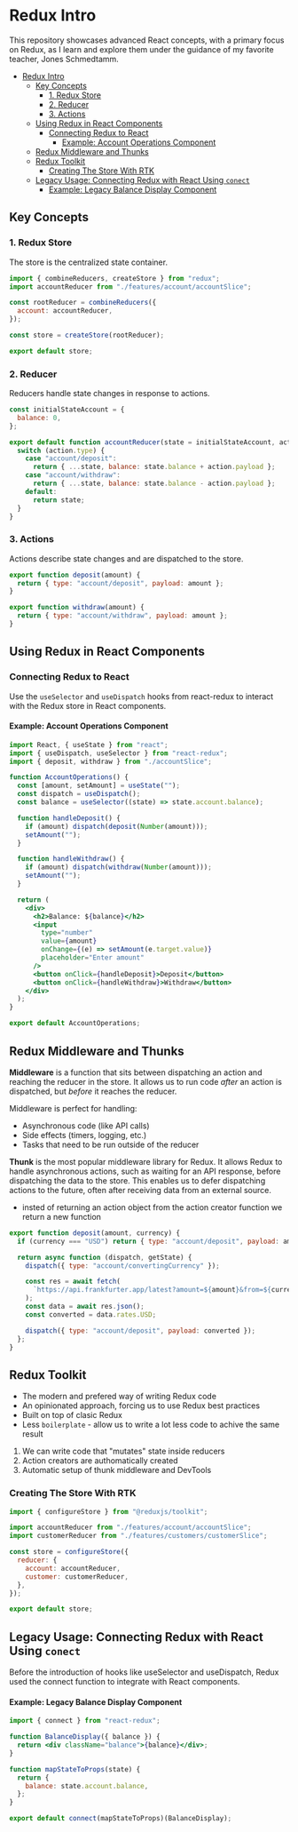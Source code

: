 <!-- @format -->

# Redux Intro

This repository showcases advanced React concepts, with a primary focus on Redux, as I learn and explore them under the guidance of my favorite teacher, Jones Schmedtamm.

- [Redux Intro](#redux-intro)
  - [Key Concepts](#key-concepts)
    - [1. Redux Store](#1-redux-store)
    - [2. Reducer](#2-reducer)
    - [3. Actions](#3-actions)
  - [Using Redux in React Components](#using-redux-in-react-components)
    - [Connecting Redux to React](#connecting-redux-to-react)
      - [Example: Account Operations Component](#example-account-operations-component)
  - [Redux Middleware and Thunks](#redux-middleware-and-thunks)
  - [Redux Toolkit](#redux-toolkit)
    - [Creating The Store With RTK](#creating-the-store-with-rtk)
  - [Legacy Usage: Connecting Redux with React Using `conect`](#legacy-usage-connecting-redux-with-react-using-conect)
      - [Example: Legacy Balance Display Component](#example-legacy-balance-display-component)

## Key Concepts

### 1. Redux Store

The store is the centralized state container.

```jsx
import { combineReducers, createStore } from "redux";
import accountReducer from "./features/account/accountSlice";

const rootReducer = combineReducers({
  account: accountReducer,
});

const store = createStore(rootReducer);

export default store;
```

### 2. Reducer

Reducers handle state changes in response to actions.

```jsx
const initialStateAccount = {
  balance: 0,
};

export default function accountReducer(state = initialStateAccount, action) {
  switch (action.type) {
    case "account/deposit":
      return { ...state, balance: state.balance + action.payload };
    case "account/withdraw":
      return { ...state, balance: state.balance - action.payload };
    default:
      return state;
  }
}
```

### 3. Actions

Actions describe state changes and are dispatched to the store.

```jsx
export function deposit(amount) {
  return { type: "account/deposit", payload: amount };
}

export function withdraw(amount) {
  return { type: "account/withdraw", payload: amount };
}
```

## Using Redux in React Components

### Connecting Redux to React

Use the `useSelector` and `useDispatch` hooks from react-redux to interact with the Redux store in React components.

#### Example: Account Operations Component

```jsx
import React, { useState } from "react";
import { useDispatch, useSelector } from "react-redux";
import { deposit, withdraw } from "./accountSlice";

function AccountOperations() {
  const [amount, setAmount] = useState("");
  const dispatch = useDispatch();
  const balance = useSelector((state) => state.account.balance);

  function handleDeposit() {
    if (amount) dispatch(deposit(Number(amount)));
    setAmount("");
  }

  function handleWithdraw() {
    if (amount) dispatch(withdraw(Number(amount)));
    setAmount("");
  }

  return (
    <div>
      <h2>Balance: ${balance}</h2>
      <input
        type="number"
        value={amount}
        onChange={(e) => setAmount(e.target.value)}
        placeholder="Enter amount"
      />
      <button onClick={handleDeposit}>Deposit</button>
      <button onClick={handleWithdraw}>Withdraw</button>
    </div>
  );
}

export default AccountOperations;
```

## Redux Middleware and Thunks

**Middleware** is a function that sits between dispatching an action and reaching the reducer in the store. It allows us to run code _after_ an action is dispatched, but _before_ it reaches the reducer.

Middleware is perfect for handling:

- Asynchronous code (like API calls)
- Side effects (timers, logging, etc.)
- Tasks that need to be run outside of the reducer

**Thunk** is the most popular middleware library for Redux. It allows Redux to handle asynchronous actions, such as waiting for an API response, before dispatching the data to the store. This enables us to defer dispatching actions to the future, often after receiving data from an external source.

- insted of returning an action object from the action creator function we return a new function

```jsx
export function deposit(amount, currency) {
  if (currency === "USD") return { type: "account/deposit", payload: amount };

  return async function (dispatch, getState) {
    dispatch({ type: "account/convertingCurrency" });

    const res = await fetch(
      `https://api.frankfurter.app/latest?amount=${amount}&from=${currency}&to=USD`
    );
    const data = await res.json();
    const converted = data.rates.USD;

    dispatch({ type: "account/deposit", payload: converted });
  };
}
```

## Redux Toolkit

- The modern and prefered way of writing Redux code
- An opinionated approach, forcing us to use Redux best practices
- Built on top of clasic Redux
- Less `boilerplate` - allow us to write a lot less code to achive the same result

1. We can write code that "mutates" state inside reducers
2. Action creators are authomatically created
3. Automatic setup of thunk middleware and DevTools

### Creating The Store With RTK

```jsx
import { configureStore } from "@reduxjs/toolkit";

import accountReducer from "./features/account/accountSlice";
import customerReducer from "./features/customers/customerSlice";

const store = configureStore({
  reducer: {
    account: accountReducer,
    customer: customerReducer,
  },
});

export default store;
```

## Legacy Usage: Connecting Redux with React Using `conect`

Before the introduction of hooks like useSelector and useDispatch, Redux used the connect function to integrate with React components.

#### Example: Legacy Balance Display Component

```jsx
import { connect } from "react-redux";

function BalanceDisplay({ balance }) {
  return <div className="balance">{balance}</div>;
}

function mapStateToProps(state) {
  return {
    balance: state.account.balance,
  };
}

export default connect(mapStateToProps)(BalanceDisplay);
```
